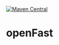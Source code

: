 [![Maven Central](https://img.shields.io/maven-central/v/com.qcefast/openFast.svg?label=Maven%20Central)](https://search.maven.org/search?q=g:%22com.qcefast%22%20AND%20a:%22openFast%22)
# openFast
